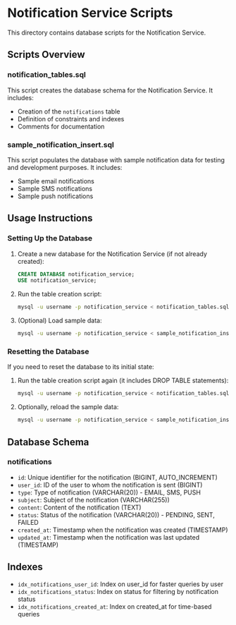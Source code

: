 # Notification Service Scripts

This directory contains database scripts for the Notification Service.

## Scripts Overview

### notification_tables.sql
This script creates the database schema for the Notification Service. It includes:
- Creation of the `notifications` table
- Definition of constraints and indexes
- Comments for documentation

### sample_notification_insert.sql
This script populates the database with sample notification data for testing and development purposes. It includes:
- Sample email notifications
- Sample SMS notifications
- Sample push notifications

## Usage Instructions

### Setting Up the Database

1. Create a new database for the Notification Service (if not already created):
   ```sql
   CREATE DATABASE notification_service;
   USE notification_service;
   ```

2. Run the table creation script:
   ```bash
   mysql -u username -p notification_service < notification_tables.sql
   ```

3. (Optional) Load sample data:
   ```bash
   mysql -u username -p notification_service < sample_notification_insert.sql
   ```

### Resetting the Database

If you need to reset the database to its initial state:

1. Run the table creation script again (it includes DROP TABLE statements):
   ```bash
   mysql -u username -p notification_service < notification_tables.sql
   ```

2. Optionally, reload the sample data:
   ```bash
   mysql -u username -p notification_service < sample_notification_insert.sql
   ```

## Database Schema

### notifications
- `id`: Unique identifier for the notification (BIGINT, AUTO_INCREMENT)
- `user_id`: ID of the user to whom the notification is sent (BIGINT)
- `type`: Type of notification (VARCHAR(20)) - EMAIL, SMS, PUSH
- `subject`: Subject of the notification (VARCHAR(255))
- `content`: Content of the notification (TEXT)
- `status`: Status of the notification (VARCHAR(20)) - PENDING, SENT, FAILED
- `created_at`: Timestamp when the notification was created (TIMESTAMP)
- `updated_at`: Timestamp when the notification was last updated (TIMESTAMP)

## Indexes
- `idx_notifications_user_id`: Index on user_id for faster queries by user
- `idx_notifications_status`: Index on status for filtering by notification status
- `idx_notifications_created_at`: Index on created_at for time-based queries